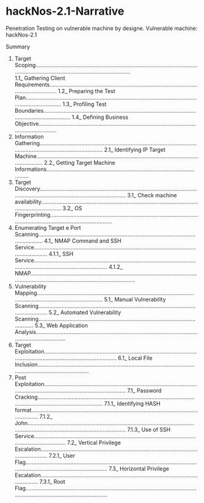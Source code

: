 # hackNos-2.1-Narrative

Penetration Testing on vulnerable machine by designe.
Vulnerable machine: hackNos-2.1

Summary

1. Target Scoping………………………………………………………………………………………………………………………………………………………………       
  1.1_ Gathering Client Requirements……………………………………………………………………………………………………………
  1.2_ Preparing the Test Plan……………………………………………………………………………………………………………………………
  1.3_ Profiling Test Boundaries………………………………………………………………………………………………………………………
  1.4_ Defining Business Objective…………………………………………………………………………………………………………………
2. Information Gathering……………………………………………………………………………………………………………………………………………
  2.1_ Identifying IP Target Machine……………………………………………………………………………………………………………
  2.2_ Getting Target Machine Informations……………………………………………………………………………………………
3. Target Discovery…………………………………………………………………………………………………………………………………………………………
  3.1_ Check machine availability……………………………………………………………………………………………………………………
  3.2_ OS Fingerprinting……………………………………………………………………………………………………………………………………………
4. Enumerating Target e Port Scanning…………………………………………………………………………………………………………
  4.1_ NMAP Command and SSH Service………………………………………………………………………………………………………………
	  4.1.1_ SSH Service…………………………………………………………………………………………………………………………………………………
	  4.1.2_ NMAP……………………………………………………………………………………………………………………………………………………………………
5. Vulnerability Mapping……………………………………………………………………………………………………………………………………………
  5.1_ Manual Vulnerability Scanning……………………………………………………………………………………………………………
  5.2_ Automated Vulnerability Scanning……………………………………………………………………………………………………
  5.3_ Web Application Analysis…………………………………………………………………………………………………………………………
6. Target Exploitation…………………………………………………………………………………………………………………………………………………
  6.1_ Local File Inclusion……………………………………………………………………………………………………………………………………
7. Post Exploitation………………………………………………………………………………………………………………………………………………………
  7.1_ Password Cracking……………………………………………………………………………………………………………………………………………
	  	7.1.1_ Identifying HASH format……………………………………………………………………………………………………………
		  7.1.2_ John………………………………………………………………………………………………………………………………………………………………
		  7.1.3_ Use of SSH Service…………………………………………………………………………………………………………………………
	7.2_ Vertical Privilege Escalation……………………………………………………………………………………………………………
		7.2.1_ User Flag………………………………………………………………………………………………………………………………………………………
  7.3_ Horizontal Privilege Escalation………………………………………………………………………………………………………
	  7.3.1_ Root Flag………………………………………………………………………………………………………………………………………………………

